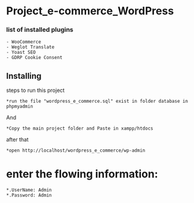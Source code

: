 # Project_e-commerce_WordPress
### list of installed plugins
```
- WooCommerce
- Weglot Translate
- Yoast SEO
- GDRP Cookie Consent
```
## Installing
steps to run this project
```
*run the file "wordpress_e_commerce.sql" exist in folder database in phpmyadmin 
```
And
```
*Copy the main project folder and Paste in xampp/htdocs
```
after that
```
*open http://localhost/wordpress_e_commerce/wp-admin
```
# enter the flowing information:
```
*.UserName: Admin
*.Password: Admin
```
